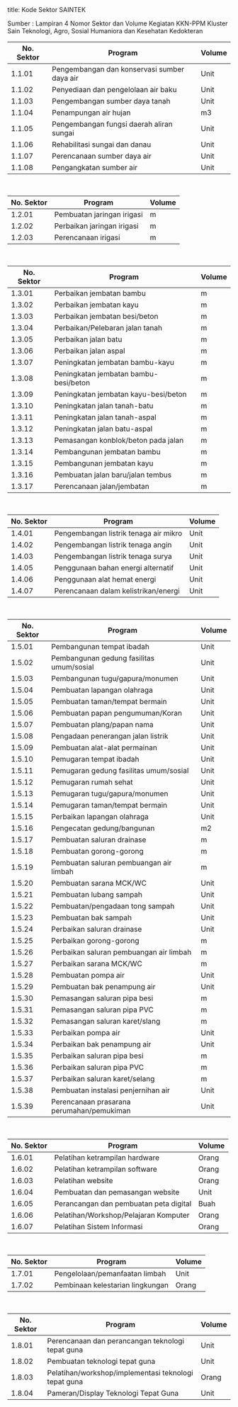 <frontmatter>
  title: Kode Sektor SAINTEK
</frontmatter>

<br>

<box type="success" header="#### Kode Sektor SAINTEK :rocket:" icon-size="2x">

Sumber : Lampiran 4 Nomor Sektor dan Volume Kegiatan KKN-PPM Kluster Sain Teknologi, Agro, Sosial Humaniora dan Kesehatan Kedokteran

</box>

<panel header="**SUMBER DAYA AIR**" type="primary" peek>
  
  | No. Sektor | Program                                        | Volume  |
  |------------|------------------------------------------------|---------|
  |   1.1.01   |   Pengembangan dan konservasi sumber daya air  |   Unit  |
  |   1.1.02   |   Penyediaan dan pengelolaan air baku          |   Unit  |
  |   1.1.03   |   Pengembangan sumber daya tanah               |   Unit  |
  |   1.1.04   |   Penampungan air hujan                        |   m3    |
  |   1.1.05   |   Pengembangan fungsi daerah aliran sungai     |   Unit  |
  |   1.1.06   |   Rehabilitasi sungai dan danau                |   Unit  |
  |   1.1.07   |   Perencanaan sumber daya air                  |   Unit  |
  |   1.1.08   |   Pengangkatan sumber air                      |   Unit  |

</panel>

<br>

<panel header="**IRIGASI**" type="primary" peek>
  
| No. Sektor   | Program                    | Volume |
|--------|--------------------------------|------|
| 1.2.01 | Pembuatan jaringan irigasi     | m    |
| 1.2.02 | Perbaikan jaringan irigasi     | m    |
| 1.2.03 | Perencanaan irigasi            | m    |

</panel>

<br>

<panel header="**JALAN DAN JEMBATAN**" type="primary" peek>
  
| No. Sektor   | Program                                   | Volume |
|--------|----------------------------------------------|------|
| 1.3.01 | Perbaikan jembatan bambu                    | m    |
| 1.3.02 | Perbaikan jembatan kayu                     | m    |
| 1.3.03 | Perbaikan jembatan besi/beton               | m    |
| 1.3.04 | Perbaikan/Pelebaran jalan tanah             | m    |
| 1.3.05 | Perbaikan jalan batu                        | m    |
| 1.3.06 | Perbaikan jalan aspal                       | m    |
| 1.3.07 | Peningkatan jembatan bambu-kayu             | m    |
| 1.3.08 | Peningkatan jembatan bambu-besi/beton       | m    |
| 1.3.09 | Peningkatan jembatan kayu-besi/beton        | m    |
| 1.3.10 | Peningkatan jalan tanah-batu                | m    |
| 1.3.11 | Peningkatan jalan tanah-aspal               | m    |
| 1.3.12 | Peningkatan jalan batu-aspal                | m    |
| 1.3.13 | Pemasangan konblok/beton pada jalan         | m    |
| 1.3.14 | Pembangunan jembatan bambu                  | m    |
| 1.3.15 | Pembangunan jembatan kayu                   | m    |
| 1.3.16 | Pembuatan jalan baru/jalan tembus           | m    |
| 1.3.17 | Perencanaan jalan/jembatan                  | m    |


</panel>

<br>

<panel header="**ENERGI/LISTRIK**" type="primary" peek>
  
| No. Sektor   | Program                    | Volume |
|--------|-------------------------------------------|------|
| 1.4.01 | Pengembangan listrik tenaga air mikro    | Unit |
| 1.4.02 | Pengembangan listrik tenaga angin        | Unit |
| 1.4.03 | Pengembangan listrik tenaga surya        | Unit |
| 1.4.05 | Penggunaan bahan energi alternatif       | Unit |
| 1.4.06 | Penggunaan alat hemat energi            | Unit |
| 1.4.07 | Perencanaan dalam kelistrikan/energi     | Unit |

</panel>

<br>

<panel header="**PERUMAHAN PERMUKIMAN**" type="primary" peek>
  
| No. Sektor   | Program                    | Volume |
|--------|--------------------------------|------|
| 1.5.01 | Pembangunan tempat ibadah                    | Unit |
| 1.5.02 | Pembangunan gedung fasilitas umum/sosial     | Unit |
| 1.5.03 | Pembangunan tugu/gapura/monumen             | Unit |
| 1.5.04 | Pembuatan lapangan olahraga                 | Unit |
| 1.5.05 | Pembuatan taman/tempat bermain              | Unit |
| 1.5.06 | Pembuatan papan pengumuman/Koran            | Unit |
| 1.5.07 | Pembuatan plang/papan nama                  | Unit |
| 1.5.08 | Pengadaan penerangan jalan listrik          | Unit |
| 1.5.09 | Pembuatan alat-alat permainan               | Unit |
| 1.5.10 | Pemugaran tempat ibadah                     | Unit |
| 1.5.11 | Pemugaran gedung fasilitas umum/sosial      | Unit |
| 1.5.12 | Pemugaran rumah sehat                       | Unit |
| 1.5.13 | Pemugaran tugu/gapura/monumen               | Unit |
| 1.5.14 | Pemugaran taman/tempat bermain              | Unit |
| 1.5.15 | Perbaikan lapangan olahraga                 | Unit |
| 1.5.16 | Pengecatan gedung/bangunan                  | m2   |
| 1.5.17 | Pembuatan saluran drainase                  | m    |
| 1.5.18 | Pembuatan gorong-gorong                     | m    |
| 1.5.19 | Pembuatan saluran pembuangan air limbah     | m    |
| 1.5.20 | Pembuatan sarana MCK/WC                     | Unit |
| 1.5.21 | Pembuatan lubang sampah                     | Unit |
| 1.5.22 | Pembuatan/pengadaan tong sampah             | Unit |
| 1.5.23 | Pembuatan bak sampah                        | Unit |
| 1.5.24 | Perbaikan saluran drainase                  | Unit |
| 1.5.25 | Perbaikan gorong-gorong                     | m    |
| 1.5.26 | Perbaikan saluran pembuangan air limbah     | m    |
| 1.5.27 | Perbaikan sarana MCK/WC                     | m    |
| 1.5.28 | Pembuatan pompa air                         | Unit |
| 1.5.29 | Pembuatan bak penampung air                 | Unit |
| 1.5.30 | Pemasangan saluran pipa besi                | m    |
| 1.5.31 | Pemasangan saluran pipa PVC                 | m    |
| 1.5.32 | Pemasangan saluran karet/slang              | m    |
| 1.5.33 | Perbaikan pompa air                         | Unit |
| 1.5.34 | Perbaikan bak penampung air                 | Unit |
| 1.5.35 | Perbaikan saluran pipa besi                 | m    |
| 1.5.36 | Perbaikan saluran pipa PVC                  | m    |
| 1.5.37 | Perbaikan saluran karet/selang              | m    |
| 1.5.38 | Pembuatan instalasi penjernihan air         | Unit |
| 1.5.39 | Perencanaan prasarana perumahan/pemukiman   | Unit |

</panel>

<br>

<panel header="**KOMPUTER DAN TEKNOLOGI INFORMASI**" type="primary" peek>
  
| No. Sektor   | Program                    | Volume |
|--------|----------------------------------------------|------|
| 1.6.01 | Pelatihan ketrampilan hardware          | Orang |
| 1.6.02 | Pelatihan ketrampilan software          | Orang |
| 1.6.03 | Pelatihan website                       | Orang |
| 1.6.04 | Pembuatan dan pemasangan website        | Unit  |
| 1.6.05 | Perancangan dan pembuatan peta digital  | Buah  |
| 1.6.06 | Pelatihan/Workshop/Pelajaran Komputer   | Orang |
| 1.6.07 | Pelatihan Sistem Informasi              | Orang |

</panel>

<br>

<panel header="**PENGELOLAAN LINGKUNGAN**" type="primary" peek>
  
| No. Sektor   | Program                    | Volume |
|--------|--------------------------------|------|
| 1.7.01 | Pengelolaan/pemanfaatan limbah      | Unit  |
| 1.7.02 | Pembinaan kelestarian lingkungan    | Orang |

</panel>

<br>

<panel header="**TEKNOLOGI TEPAT GUNA**" type="primary" peek>
  
| No. Sektor   | Program                    | Volume |
|--------|--------------------------------|------|
| 1.8.01 | Perencanaan dan perancangan teknologi tepat guna | Unit  |
| 1.8.02 | Pembuatan teknologi tepat guna                   | Unit  |
| 1.8.03 | Pelatihan/workshop/implementasi teknologi tepat guna | Orang |
| 1.8.04 | Pameran/Display Teknologi Tepat Guna             | Unit  |

</panel>

<br>


